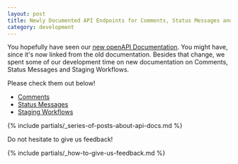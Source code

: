```yaml
---
layout: post
title: Newly Documented API Endpoints for Comments, Status Messages and Staging
category: development
---
```


You hopefully have seen our [new openAPI Documentation](https://api.opensuse.org/apidocs/).
You might have, since it's now linked from the old documentation. Besides that change, we spent some of our development time on new documentation on Comments, Status Messages and Staging Workflows.

Please check them out below!

* [Comments](https://api.opensuse.org/apidocs/#/Comments)
* [Status Messages](https://api.opensuse.org/apidocs/#/Status%20Messages)
* [Staging Workflows](https://api.opensuse.org/apidocs/#/Staging%20Workflow)

{% include partials/_series-of-posts-about-api-docs.md %}

Do not hesitate to give us feedback!

{% include partials/_how-to-give-us-feedback.md %}
